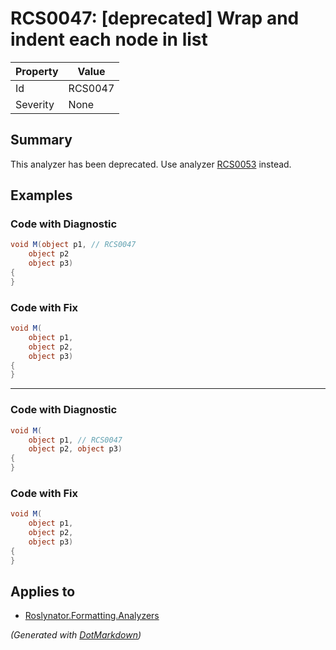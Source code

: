 # RCS0047: \[deprecated\] Wrap and indent each node in list

| Property | Value   |
| -------- | ------- |
| Id       | RCS0047 |
| Severity | None    |

## Summary

This analyzer has been deprecated. Use analyzer [RCS0053](RCS0053.md) instead.

## Examples

### Code with Diagnostic

```csharp
void M(object p1, // RCS0047
    object p2
    object p3) 
{
}
```

### Code with Fix

```csharp
void M(
    object p1,
    object p2,
    object p3) 
{
}
```

- - -

### Code with Diagnostic

```csharp
void M(
    object p1, // RCS0047
    object p2, object p3) 
{
}
```

### Code with Fix

```csharp
void M(
    object p1,
    object p2,
    object p3) 
{
}
```

## Applies to

* [Roslynator.Formatting.Analyzers](https://www.nuget.org/packages/Roslynator.Formatting.Analyzers)


*\(Generated with [DotMarkdown](http://github.com/JosefPihrt/DotMarkdown)\)*